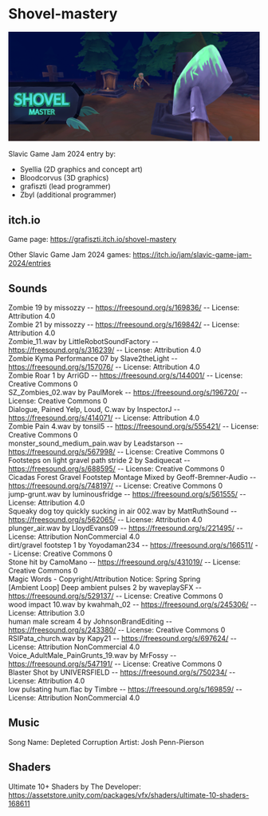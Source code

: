 # Shovel-mastery

![PromoScreen](./Promo/PromoScreen.png)

Slavic Game Jam 2024 entry by:

- Syellia (2D graphics and concept art)
- Bloodcorvus (3D graphics)
- grafiszti (lead programmer)
- Zbyl (additional programmer)

## itch.io

Game page: https://grafiszti.itch.io/shovel-mastery

Other Slavic Game Jam 2024 games: https://itch.io/jam/slavic-game-jam-2024/entries

## Sounds

Zombie 19 by missozzy -- https://freesound.org/s/169836/ -- License: Attribution 4.0  
Zombie 21 by missozzy -- https://freesound.org/s/169842/ -- License: Attribution 4.0  
Zombie_11.wav by LittleRobotSoundFactory -- https://freesound.org/s/316239/ -- License: Attribution 4.0  
Zombie Kyma Performance 07 by Slave2theLight -- https://freesound.org/s/157076/ -- License: Attribution 4.0  
Zombie Roar 1 by ArriGD -- https://freesound.org/s/144001/ -- License: Creative Commons 0  
SZ_Zombies_02.wav by PaulMorek -- https://freesound.org/s/196720/ -- License: Creative Commons 0  
Dialogue, Pained Yelp, Loud, C.wav by InspectorJ -- https://freesound.org/s/414071/ -- License: Attribution 4.0  
Zombie Pain 4.wav by tonsil5 -- https://freesound.org/s/555421/ -- License: Creative Commons 0  
monster_sound_medium_pain.wav by Leadstarson -- https://freesound.org/s/567998/ -- License: Creative Commons 0  
Footsteps on light gravel path stride 2 by Sadiquecat -- https://freesound.org/s/688595/ -- License: Creative Commons 0  
Cicadas Forest Gravel Footstep Montage Mixed by Geoff-Bremner-Audio -- https://freesound.org/s/748197/ -- License: Creative Commons 0  
jump-grunt.wav by luminousfridge -- https://freesound.org/s/561555/ -- License: Attribution 4.0  
Squeaky dog toy quickly sucking in air 002.wav by MattRuthSound -- https://freesound.org/s/562065/ -- License: Attribution 4.0  
plunger_air.wav by LloydEvans09 -- https://freesound.org/s/221495/ -- License: Attribution NonCommercial 4.0  
dirt/gravel footstep 1 by Yoyodaman234 -- https://freesound.org/s/166511/ -- License: Creative Commons 0  
Stone hit by CamoMano -- https://freesound.org/s/431019/ -- License: Creative Commons 0  
Magic Words - Copyright/Attribution Notice: Spring Spring  
[Ambient Loop] Deep ambient pulses 2 by waveplaySFX -- https://freesound.org/s/529137/ -- License: Creative Commons 0  
wood impact 10.wav by kwahmah_02 -- https://freesound.org/s/245306/ -- License: Attribution 3.0  
human male scream 4 by JohnsonBrandEditing -- https://freesound.org/s/243380/ -- License: Creative Commons 0  
RSIPata_church.wav by Kapy21 -- https://freesound.org/s/697624/ -- License: Attribution NonCommercial 4.0  
Voice_AdultMale_PainGrunts_19.wav by MrFossy -- https://freesound.org/s/547191/ -- License: Creative Commons 0  
Blaster Shot by UNIVERSFIELD -- https://freesound.org/s/750234/ -- License: Attribution 4.0  
low pulsating hum.flac by Timbre -- https://freesound.org/s/169859/ -- License: Attribution NonCommercial 4.0  

## Music

Song Name: Depleted Corruption Artist: Josh Penn-Pierson

## Shaders

Ultimate 10+ Shaders by The Developer: https://assetstore.unity.com/packages/vfx/shaders/ultimate-10-shaders-168611
